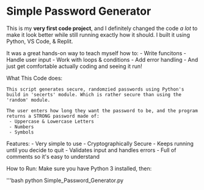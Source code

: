 # Simple Password Generator

This is my **very first code project**, and I definitely changed the code *a lot* to make it look better while still running exactly how it should. I built it using Python, VS Code, & Replit. 

It was a great hands-on way to teach myself how to: 
    - Write funcitons
    - Handle user input
    - Work with loops & conditions
    - Add error handling
    - And just get comfortable actually coding and seeing it run!


What This Code does:

    This script generates secure, randomzied passwords using Python's build in 'secerts' module. Which is rather secure than using the 'random' module.

    The user enters how long they want the password to be, and the program returns a STRONG password made of:
     - Uppercase & Lowercase Letters
     - Numbers
     - Symbols

Features:
    - Very simple to use
    - Cryptographically Secure
    - Keeps running until you decide to quit
    - Validates input and handles errors
    - Full of comments so it's easy to understand

How to Run:
Make sure you have Python 3 installed, then:

'''bash
python Simple_Password_Generator.py




